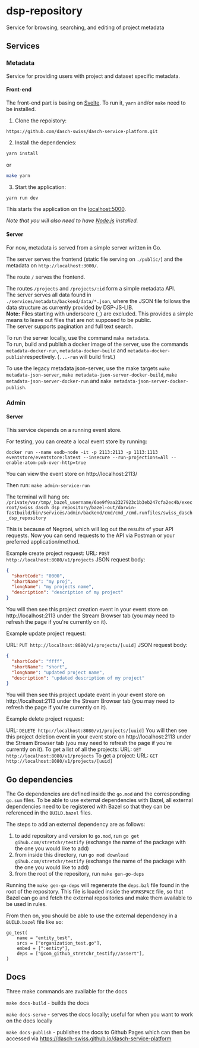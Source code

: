 # dsp-repository
Service for browsing, searching, and editing of project metadata


## Services

### Metadata

Service for providing users with project and dataset specific metadata.

#### Front-end

The front-end part is basing on [Svelte](https://svelte.dev). To run it, `yarn` and/or `make` need to be installed. 

1. Clone the repoistory:

```
https://github.com/dasch-swiss/dasch-service-platform.git
```


2. Install the dependencies:

```bash
yarn install
```

or

```bash
make yarn
```

3. Start the application:

```bash
yarn run dev
```

This starts the application on the [localhost:5000](http://localhost:5000).

*Note that you will also need to have [Node.js](https://nodejs.org) installed.*

#### Server

For now, metadata is served from a simple server written in Go.

The server serves the frontend (static file serving on `./public/`) and the metadata on `http://localhost:3000/`.

The route `/` serves the frontend.

The routes `/projects` and `/projects/:id` form a simple metadata API.  
The server serves all data found in `./services/metadata/backend/data/*.json`, where the JSON file follows the data structure as currently provided by DSP-JS-LIB.  
__Note:__ Files starting with underscore (`_`) are excluded. This provides a simple means to leave out files that are not supposed to be public.  
The server supports pagination and full text search.

To run the server locally, use the command `make metadata`.  
To run, build and publish a docker image of the server, use the commands `metadata-docker-run`, `metadata-docker-build` and `metadata-docker-publish`respectively. (`...-run` will build first.)

To use the legacy metadata json-server, use the make targets `make metadata-json-server`, `make metadata-json-server-docker-build`, `make metadata-json-server-docker-run` and `make metadata-json-server-docker-publish`.

### Admin

#### Server

This service depends on a running event store.

For testing, you can create a local event store by running:

```docker run --name esdb-node -it -p 2113:2113 -p 1113:1113 eventstore/eventstore:latest --insecure --run-projections=All --enable-atom-pub-over-http=true```

You can view the event store on http://localhost:2113/

Then run:
```make admin-service-run```

The terminal will hang on:
```/private/var/tmp/_bazel_username/6ae9f9aa2327923c1b3eb247cfa2ec4b/execroot/swiss_dasch_dsp_repository/bazel-out/darwin-fastbuild/bin/services/admin/backend/cmd/cmd_/cmd.runfiles/swiss_dasch_dsp_repository```

This is because of Negroni, which will log out the results of your API requests.
Now you can send requests to the API via Postman or your preferred application/method.

Example create project request:
URL:
```POST http://localhost:8080/v1/projects```
JSON request body:
```json
{
  "shortCode": "0000",
  "shortName": "my proj",
  "longName": "my projects name",
  "description": "description of my project"
}
```

You will then see this project creation event in your event store on http://localhost:2113 under the Stream Browser tab (you may need to refresh the page if you're currently on it).


Example update project request:

URL:
```PUT http://localhost:8080/v1/projects/[uuid]```
JSON request body:
```json
{
  "shortCode": "ffff",
  "shortName": "short",
  "longName": "updated project name",
  "description": "updated description of my project"
}
```

You will then see this project update event in your event store on http://localhost:2113 under the Stream Browser tab (you may need to refresh the page if you're currently on it).

Example delete project request:

URL:
```DELETE http://localhost:8080/v1/projects/[uuid]```
You will then see this project deletion event in your event store on http://localhost:2113 under the Stream Browser tab (you may need to refresh the page if you're currently on it).
To get a list of all the projects:
URL:
```GET http://localhost:8080/v1/projects```
To get a project:
URL:
```GET http://localhost:8080/v1/projects/[uuid]```

## Go dependencies

The Go dependencies are defined inside the `go.mod` and the corresponding `go.sum` files.
To be able to use external dependencies with Bazel, all external dependencies need to be registered with Bazel
so that they can be referenced in the `BUILD.bazel` files.

The steps to add an external dependency are as follows:
1. to add repository and version to `go.mod`, run `go get gihub.com/stretchr/testify`
  (exchange the name of the package with the one you would like to add)
1. from inside this directory, run `go mod download gihub.com/stretchr/testify`
  (exchange the name of the package with the one you would like to add)
1. from the root of the repository, run `make gen-go-deps`

Running the `make gen-go-deps` will regenerate the `deps.bzl` file found
in the root of the repository. This file is loaded inside the `WORKSPACE` file, so that Bazel
can go and fetch the external repositories and make them available to be used in rules.

From then on, you should be able to use the external dependency in a `BUILD.bazel` file like so:

```bazel
go_test(
    name = "entity_test",
    srcs = ["organization_test.go"],
    embed = [":entity"],
    deps = ["@com_github_stretchr_testify//assert"],
)
```

## Docs
Three make commands are available for the docs

`make docs-build` - builds the docs

`make docs-serve` - serves the docs locally; useful for when you want to work on the docs locally

`make docs-publish` - publishes the docs to Github Pages which can then be accessed via https://dasch-swiss.github.io/dasch-service-platform
